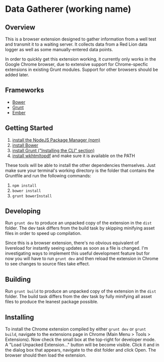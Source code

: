 Data Gatherer (working name)
==

Overview
--
This is a browser extension designed to gather information from a well test and
transmit it to a waiting server. It collects data from a Red Lion data logger
as well as some manually-entered data points.

In order to quickly get this extension working, it currently only works in the
Google Chrome browser, due to extensive support for Chrome-specfic extensions
in existing Grunt modules. Support for other browsers should be added later.

Frameworks
--
* [Bower](http://bower.io/)
* [Grunt](http://gruntjs.com/)
* [Ember](http://emberjs.com/)

Getting Started
--

1. [install the NodeJS Package Manager (npm)](http://howtonode.org/introduction-to-npm)
1. [install Bower](http://bower.io/)
1. [install Grunt ("Installing the CLI" section)](http://gruntjs.com/getting-started#installing-the-cli)
1. [install wkhtmltopdf](http://wkhtmltopdf.org/) and make sure it is available on the PATH

These tools will be able to install the other dependencies themselves. Just
make sure your terminal's working directory is the folder that contains the
Gruntfile and run the following commands:
1. ```npm install```
1. ```bower install```
1. ```grunt bowerInstall```

Developing
--
Run ```grunt dev``` to produce an unpacked copy of the extension in the
```dist``` folder. The dev task differs from the build task by skipping
minifying asset files in order to speed up compilation.

Since this is a browser extension, there's no obvious equivalent of livereload
for instantly seeing updates as soon as a file is changed. I'm investigating
ways to implement this useful development feature but for now you will have to
run ```grunt dev``` and then reload the extension in Chrome to see changes to
source files take effect.

Building
--
Run ```grunt build``` to produce an unpacked copy of the extension in the
```dist``` folder. The build task differs from the dev task by fully minifying
all asset files to produce the leanest package possible.

Installing
--
To install the Chrome extension compiled by either ```grunt dev``` or ```grunt
build```, navigate to the extensions page in Chrome (Main Menu > Tools >
Extensions). Now check the small box at the top-right for developer mode. A
"Load Unpacked Extension..." button will be become visible.  Click it and in
the dialog box that appears, navigate to the dist folder and click Open. The
browser should then load the extension.

